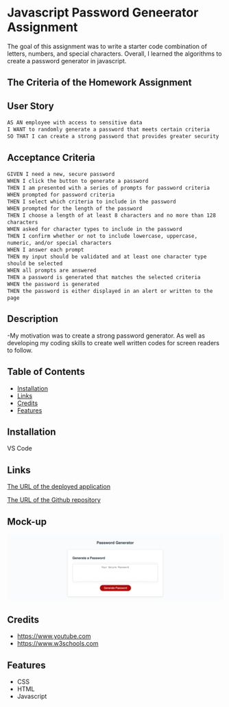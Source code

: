 # Javascript Password Geneerator Assignment 
The goal of this assignment was to write a starter code combination of letters, numbers, and special characters. Overall, I learned the algorithms to create a password generator in javascript.
 
## The Criteria of the Homework Assignment
## User Story

```
AS AN employee with access to sensitive data
I WANT to randomly generate a password that meets certain criteria
SO THAT I can create a strong password that provides greater security
```

## Acceptance Criteria

```
GIVEN I need a new, secure password
WHEN I click the button to generate a password
THEN I am presented with a series of prompts for password criteria
WHEN prompted for password criteria
THEN I select which criteria to include in the password
WHEN prompted for the length of the password
THEN I choose a length of at least 8 characters and no more than 128 characters
WHEN asked for character types to include in the password
THEN I confirm whether or not to include lowercase, uppercase, numeric, and/or special characters
WHEN I answer each prompt
THEN my input should be validated and at least one character type should be selected
WHEN all prompts are answered
THEN a password is generated that matches the selected criteria
WHEN the password is generated
THEN the password is either displayed in an alert or written to the page
```





## Description
-My motivation was to create a strong password generator. As well as developing my coding skills to create well written codes for screen readers to follow.


## Table of Contents 

- [Installation](#installation)
- [Links](#links)
- [Credits](#credits)
- [Features](#features)



## Installation
VS Code

## Links

[The URL of the deployed application](https://kathylopez97.github.io/kathy-lopez-portfolio/)


[The URL of the Github repository](https://github.com/kathylopez97/kathy-lopez-portfolio/)

## Mock-up
![javascript](hw.jpg)
## Credits
-  https://www.youtube.com
-  https://www.w3schools.com


## Features
- CSS
- HTML
- Javascript